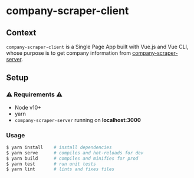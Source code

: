 # company-scraper-client

## Context

`company-scraper-client` is a Single Page App built with Vue.js and Vue CLI, whose purpose is to get company information from [company-scraper-server](https://github.com/nicolaspayot/company-scraper-server).

## Setup

### ⚠️ Requirements ⚠️

- Node v10+
- yarn
- `company-scraper-server` running on **localhost:3000**

### Usage

```bash
$ yarn install    # install dependencies
$ yarn serve      # compiles and hot-reloads for dev
$ yarn build      # compiles and minifies for prod
$ yarn test       # run unit tests
$ yarn lint       # lints and fixes files
```
